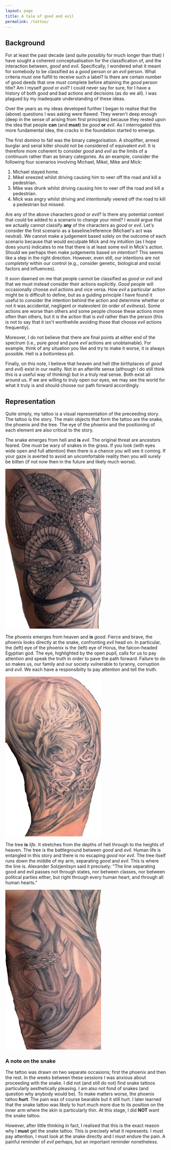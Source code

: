```yaml
---
layout: page
title: A tale of good and evil
permalink: /tattoo/
---
```


## Background

For at least the past decade (and quite possibly for much longer than that) I have sought a coherent conceptualisation for the classification of, and the interaction between, *good* and *evil*. Specifically, I wondered what it meant for somebody to be classified as a *good* person or an *evil* person. What criteria must one fulfill to receive such a label? Is there are certain number of good deeds that one must complete before attaining the *good* person title? Am I myself *good* or *evil*? I could never say for sure, for I have a history of both good and bad actions and decisions (as do we all). I was plagued by my inadequate understanding of these ideas.

Over the years as my ideas developed further I began to realise that the (above) questions I was asking were flawed. They weren't deep enough (deep in the sense of arising from first principles) because they rested upon the idea that people **can** (and **must**) be *good* **or** *evil*. As I interrogated this more fundamental idea, the cracks in the foundation started to emerge. 

The first domino to fall was the binary categorisation. A shoplifter, armed burglar and serial killer should not be considered of equivalent *evil*. It is therefore more coherent to consider *good* and *evil* as the limits of a continuum rather than as binary categories. As an example, consider the following four scenarios involving Michael, Mikel, Mike and Mick:

1) Michael stayed home.
2) Mikel sneezed whilst driving causing him to veer off the road and kill a pedestrian.
3) Mike was drunk whilst driving causing him to veer off the road and kill a pedestrian.
4) Mick was angry whilst driving and intentionally veered off the road to kill a pedestrian but missed.

Are any of the above characters *good* or *evil*? Is there any potential context that could be added to a scenario to change your mind? I would argue that we actually cannot classify **any** of the characters as *good* or *evil*. Let's consider the first scenario as a baseline/reference (Michael's act was neutral). We cannot make a judgement based solely on the outcome of each scenario because that would exculpate Mick and my intuition (as I hope does yours) indicates to me that there is at least some evil in Mick's action. Should we perhaps then make judgements based on *intention*? This seems like a step in the right direction. However, even still, our intentions are not *completely* within our control (e.g., consider genetic, biological and social factors and influences). 

It soon dawned on me that people cannot be classified as *good* or *evil* and that we must instead consider their actions explicitly. *Good* people will occasionally choose *evil* actions and vice versa. How *evil* a particular action might be is difficult to define, but as a guiding principle I have found it useful to consider the intention behind the action and determine whether or not it was accidental, negligent or malevolent (in order of *evilness*). Some actions are worse than others and some people choose these actions more often than others, but it is the action that is *evil* rather than the person (this is not to say that it isn't worthwhile avoiding those that choose *evil* actions frequently).

Moreover, I do not believe that there are final points at either end of the spectrum (i.e., pure *good* and pure *evil* actions are unobtainable). For example, think of any situation you like and try to make it worse, it is always possible. Hell is a bottomless pit.

Finally, on this note, I believe that heaven and hell (the birthplaces of *good* and *evil*) exist in our reality. Not in an afterlife sense (although I do still think this is a useful way of thinking) but in a truly real sense. Both exist all around us. If we are willing to truly open our eyes, we may see the world for what it truly is and should choose our path forward accordingly.

## Representation

Quite simply, my tattoo is a visual representation of the preceeding story. The tattoo is the story. The main objects that form the tattoo are the snake, the phoenix and the tree. The eye of the phoenix and the positioning of each element are also critical to the story.

The snake emerges from hell and **is** *evil*. The original threat are ancestors feared. One must be wary of snakes in the grass. If you look (with eyes wide open and full attention) then there is a chance you will see it coming. If your gaze is averted to avoid an uncomfortable reality then you will surely be bitten (if not now then in the future and likely much worse). 

<img src="/assets/snake.jpg" width="300px" height="500px"/>

The phoenix emerges from heaven and **is** *good*. Fierce and brave, the phoenix looks directly at the snake, confronting *evil* head on. In particular, the (left) eye of the phoenix is the (left) eye of Horus, the falcon-headed Egyptian god. The eye, highlighted by the open pupil, calls for us to pay attention and speak the truth in order to pave the path forward. Failure to do so makes us, our family and our society vulnerable to tyranny, corruption and *evil*. We each have a responsibilty to pay attention and tell the truth.

<img src="/assets/phoenix.jpg" width="300px" height="500px"/>

The tree **is** *life*. It stretches from the depths of hell through to the heights of heaven. The tree is the battleground between *good* and *evil*. Human life is entangled in this story and there is no escaping *good* nor *evil*. The tree itself runs down the middle of my arm, separating *good* and *evil*. This is where the line is. Alexander Solzjenitsyn said it precisely: "The line separating good and evil passes not through states, nor between classes, nor between political parties either, but right through every human heart, and through all human hearts."

<img src="/assets/tree.jpg" width="300px" height="500px"/>

### A note on the snake

The tattoo was drawn on two separate occasions; first the phoenix and then the rest. In the weeks between these sessions I was anxious about proceeding with the snake. I did not (and still do not) find snake tattoos particularly aesthetically pleasing. I am also not fond of snakes (and question why anybody would be). To make matters worse, the phoenix tattoo **hurt**. The pain was of course bearable but it still hurt. I later learned that the snake tattoo was likely to hurt much more due to its position on the inner arm where the skin is particularly thin. At this stage, I did **NOT** want the snake tattoo.

However, after little thinking in fact, I realised that this is the exact reason why I **must** get the snake tattoo. This is precisely what it represents. I must pay attention, I must look at the snake directly and I must endure the pain. A painful reminder of *evil* perhaps, but an important reminder nonetheless.



